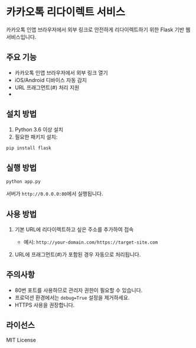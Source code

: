 # 카카오톡 리다이렉트 서비스

카카오톡 인앱 브라우저에서 외부 링크로 안전하게 리다이렉트하기 위한 Flask 기반 웹 서비스입니다.

## 주요 기능

- 카카오톡 인앱 브라우저에서 외부 링크 열기
- iOS/Android 디바이스 자동 감지
- URL 프래그먼트(#) 처리 지원
- 
## 설치 방법

1. Python 3.6 이상 설치
2. 필요한 패키지 설치:
```bash
pip install flask
```

## 실행 방법

```bash
python app.py
```
서버가 `http://0.0.0.0:80`에서 실행됩니다.

## 사용 방법

1. 기본 URL에 리다이렉트하고 싶은 주소를 추가하여 접속
   - 예시: `http://your-domain.com/https://target-site.com`

2. URL에 프래그먼트(#)가 포함된 경우 자동으로 처리됩니다.

## 주의사항

- 80번 포트를 사용하므로 관리자 권한이 필요할 수 있습니다.
- 프로덕션 환경에서는 `debug=True` 설정을 제거하세요.
- HTTPS 사용을 권장합니다.

## 라이선스

MIT License

